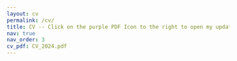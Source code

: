 ```yaml
---
layout: cv
permalink: /cv/
title: CV -- Click on the purple PDF Icon to the right to open my updated CV!
nav: true
nav_order: 3
cv_pdf: CV_2024.pdf
---
```



